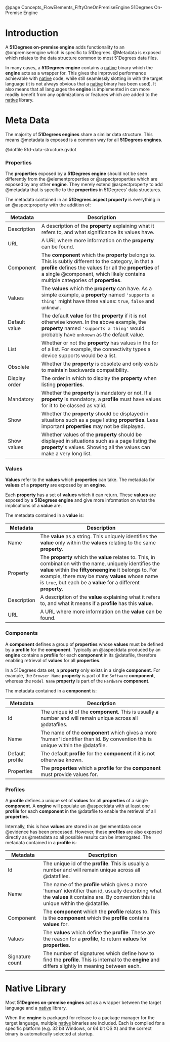 @page Concepts_FlowElements_FiftyOneOnPremiseEngine 51Degrees On-Premise Engine

# Introduction

A **51Degrees on-premise engine** adds functionality to an @onpremiseengine which is
specific to 51Degrees. @Metadata is exposed which relates to the data structure
common to most 51Degrees data files.

In many cases, a **51Degrees engine** contains a [native](@term{NativeCode}) binary which
the **engine** acts as a wrapper for. This gives the improved performance achievable with [native](@term{NativeCode}) code,
while still seamlessly slotting in with the target language (it is not always obvious that a 
[native](@term{NativeCode}) binary has been used). It also means that all languages the **engine** is
implemented in can more readily benefit from any optimizations or features which are added to the
[native](@term{NativeCode}) library.

# Meta Data

The majority of **51Degrees engines** share a similar data structure. This means @metadata is exposed
is a common way for all **51Degrees engines**.

@dotfile 51d-data-structure.gvdot

### Properties

The **properties** exposed by a **51Degrees engine** should not be seen differently from the @elementproperties
or @aspectproperties which are exposed by any other **engine**. They merely extend @aspectproperty to add @metadata
that is specific to the **properties** in 51Degrees' data structures.

The metadata contained in an **51Degrees aspect property** is everything in an @aspectproperty with the addition of:

| Metadata | Description |
| -------- | ----------- |
| Description| A description of the **property** explaining what it refers to, and what significance its values have. |
| URL      | A URL where more information on the **property** can be found. |
| Component| The **component** which the **property** belongs to. This is subtly different to the category, in that a **profile** defines the values for all the **properties** of a single @component, which likely contains multiple categories of **properties**. |
| Values   | The **values** which the **property** can have. As a simple example, a **property** named ``'supports a thing'`` might have three values: ``true``, ``false`` and ``unknown``.|
| Default value| The default **value** for the **property** if it is not otherwise known. In the above example, the **property** named ``'supports a thing'`` would probably have ``unknown`` as the default value. |
| List     | Whether or not the **property** has values in the for of a list. For example, the connectivity types a device supports would be a list. |
| Obsolete | Whether the **property** is obsolete and only exists to maintain backwards compatibility. |
| Display order| The order in which to display the **property** when listing **properties**. |
| Mandatory| Whether the **property** is mandatory or not. If a **property** is mandatory, a **profile** must have values for it to be classed as valid. |
| Show     | Whether the **property** should be displayed in situations such as a page listing **properties**. Less important **properties** may not be displayed. |
| Show values| Whether values of the **property** should be displayed in situations such as a page listing the **property**'s values. Showing all the values can make a very long list. |

### Values

**Values** refer to the **values** which **properties** can take.
The metadata for **values** of a **property** are exposed by an **engine**.

Each **property** has a set of **values** which it can return. These **values** are exposed by a **51Degrees
engine** and give more information on what the implications of a **value** are.

The metadata contained in a **value** is:

| Metadata | Description |
| -------- | ----------- |
| Name     | The **value** as a string. This uniquely identifies the **value** only within the **values** relating to the same **property**. |
| Property | The **property** which the **value** relates to. This, in combination with the name, uniquely identifies the **value** within the **fiftyoneengine** it belongs to. For example, there may be many **values** whose name is ``true``, but each be a **value** for a different **property**. |
| Description| A description of the **value** explaining what it refers to, and what it means if a **profile** has this **value**. |
| URL      | A URL where more information on the **value** can be found. |

### Components

A **component** defines a group of **properties** whose **values** must be defined by a **profile**
for the **component**. Typically an @aspectdata produced by an **engine** contains a **profile** for each
**component** in its @datafile, therefore enabling retrieval of **values** for all **properties**.

In a 51Degrees data set, a **property** only exists in a single **component**. For example, the ``Browser Name``
**property** is part of the ``Software`` **component**, whereas the ``Model Name`` **property** is part of
the ``Hardware`` **component**.

The metadata contained in a **component** is:

| Metadata | Description |
| -------- | ----------- |
| Id       | The unique id of the **component**. This is usually a number and will remain unique across all @datafiles. |
| Name     | The name of the **component** which gives a more 'human' identifier than id. By convention this is unique within the @datafile. |
| Default profile| The default **profile** for the **component** if it is not otherwise known. |
| Properties| The **properties** which a **profile** for the **component** must provide values for. |


### Profiles

A **profile** defines a unique set of **values** for all **properties**
of a single **component**. A **engine** will populate an @aspectdata with at least one **profile**
for each **component** in the @datafile to enable the retrieval of all **properties**.

Internally, this is how **values** are stored in an @elementdata once @evidence has been processed. However,
these **profiles** are also exposed directly as @metadata so all possible results can be interrogated.
The metadata contained in a **profile** is:

| Metadata | Description |
| -------- | ----------- |
| Id       | The unique id of the **profile**. This is usually a number and will remain unique across all @datafiles. |
| Name     | The name of the **profile** which gives a more 'human' identifier than id, usually describing what the **values** it contains are. By convention this is unique within the @datafile. |
| Component| The **component** which the **profile** relates to. This is the **component** which the **profile** contains **values** for. |
| Values   | The **values** which define the **profile**. These are the reason for a **profile**, to return **values** for **properties**. |
| Signature count| The number of signatures which define how to find the **profile**. This is internal to the **engine** and differs slightly in meaning between each. |


# Native Library

Most **51Degrees on-premise engines** act as a wrapper between the target language and a [native](@term{NativeCode}) library.

When the **engine** is packaged for release to a package manager for the target language, multiple
[native](@term{NativeCode}) binaries  are included. Each is compiled for a specific platform (e.g. 32 bit Windows, or 64 bit OS X)
and the correct binary is automatically selected at startup.